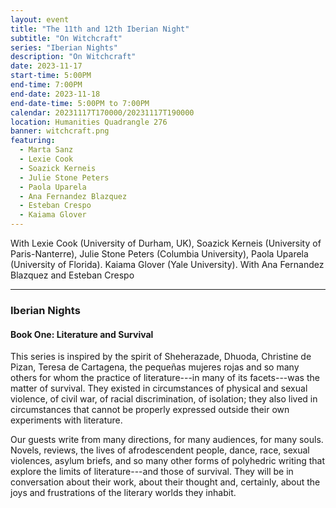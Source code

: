 ```yaml
---
layout: event
title: "The 11th and 12th Iberian Night"
subtitle: "On Witchcraft"
series: "Iberian Nights"
description: "On Witchcraft"
date: 2023-11-17
start-time: 5:00PM
end-time: 7:00PM
end-date: 2023-11-18
end-date-time: 5:00PM to 7:00PM
calendar: 20231117T170000/20231117T190000
location: Humanities Quadrangle 276
banner: witchcraft.png
featuring:
  - Marta Sanz
  - Lexie Cook
  - Soazick Kerneis
  - Julie Stone Peters
  - Paola Uparela
  - Ana Fernandez Blazquez
  - Esteban Crespo
  - Kaiama Glover
---
```


With Lexie Cook (University of Durham, UK), Soazick Kerneis (University of Paris-Nanterre), Julie Stone Peters (Columbia University), Paola Uparela (University of Florida). Kaiama Glover (Yale University). With Ana Fernandez Blazquez and Esteban Crespo

---

### Iberian Nights

#### Book One: Literature and Survival

This series is inspired by the spirit of Sheherazade, Dhuoda, Christine de Pizan, Teresa de Cartagena, the pequeñas mujeres rojas and so many others for whom the practice of literature---in many of its facets---was the matter of survival. They existed in circumstances of physical and sexual violence, of civil war, of racial discrimination, of isolation; they also lived in circumstances that cannot be properly expressed outside their own experiments with literature.

Our guests write from many directions, for many audiences, for many souls. Novels, reviews, the lives of afrodescendent people, dance, race, sexual violences, asylum briefs, and so many other forms of polyhedric writing that explore the limits of literature---and those of survival. They will be in conversation about their work, about their thought and, certainly, about the joys and frustrations of the literary worlds they inhabit.
